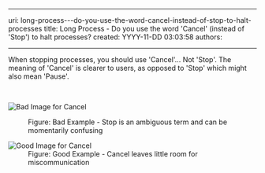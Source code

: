 

---
uri: long-process---do-you-use-the-word-cancel-instead-of-stop-to-halt-processes
title: Long Process - Do you use the word 'Cancel' (instead of 'Stop') to halt processes?
created: YYYY-11-DD 03:03:58
authors:

---




<span class='intro'> <p>When stopping processes, you should use 'Cancel'... Not 'Stop'. The meaning of 'Cancel' is clearer to users, as opposed to 'Stop' which might also mean 'Pause'.</p> </span>

​<dl class="badImage"><dt><img alt="Bad Image for Cancel" src="http&#58;//www.ssw.com.au/ssw/Standards/Rules/Images/cancel-long-process-bad.jpg" /></dt>
<dd>Figure&#58; Bad Example - Stop is an ambiguous term and can be momentarily confusing</dd></dl>
<dl class="goodImage"><dt><img alt="Good Image for Cancel" src="http&#58;//www.ssw.com.au/ssw/Standards/Rules/Images/cancel-long-process-good.jpg" /></dt>
<dd>Figure&#58; Good Example - Cancel leaves little room for miscommunication</dd></dl>



